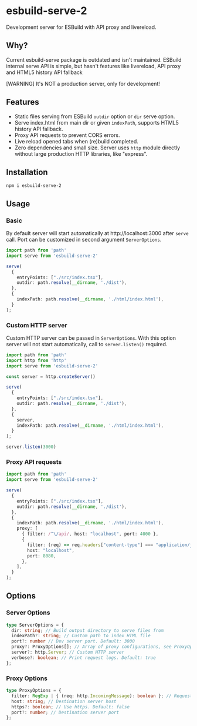 # esbuild-serve-2

Development server for ESBuild with API proxy and livereload.

## Why?

Current esbuild-serve package is outdated and isn't maintained. ESBuild internal serve API is simple, but hasn't features like livereload, API proxy and HTML5 history API fallback

[WARNING] It's NOT a production server, only for development!

## Features

- Static files serving from ESBuild `outdir` option or `dir` serve option.
- Serve index.html from main dir or given `indexPath`, supports HTML5 history API fallback.
- Proxy API requests to prevent CORS errors.
- Live reload opened tabs when (re)build completed.
- Zero dependencies and small size. Server uses `http` module directly without large production HTTP libraries, like "express".

## Installation

```
npm i esbuild-serve-2
```

## Usage

### Basic

By default server will start automatically at http://localhost:3000 after `serve` call. Port can be customized in second argument `ServerOptions`.

```typescript
import path from 'path'
import serve from 'esbuild-serve-2'

serve(
  {
    entryPoints: ["./src/index.tsx"],
    outdir: path.resolve(__dirname, './dist'),
  },
  {
    indexPath: path.resolve(__dirname, './html/index.html'),
  }
);
```

### Custom HTTP server

Custom HTTP server can be passed in `ServerOptions`. With this option server will not start automatically, call to `server.listen()` required.

```typescript
import path from 'path'
import http from 'http'
import serve from 'esbuild-serve-2'

const server = http.createServer()

serve(
  {
    entryPoints: ["./src/index.tsx"],
    outdir: path.resolve(__dirname, './dist'),
  },
  {
    server,
    indexPath: path.resolve(__dirname, './html/index.html'),
  }
);

server.listen(3000)
```

### Proxy API requests

```typescript
import path from 'path'
import serve from 'esbuild-serve-2'

serve(
  {
    entryPoints: ["./src/index.tsx"],
    outdir: path.resolve(__dirname, './dist'),
  },
  {
    indexPath: path.resolve(__dirname, './html/index.html'),
    proxy: [
      { filter: /^\/api/, host: "localhost", port: 4000 },
      {
        filter: (req) => req.headers["content-type"] === "application/json",
        host: "localhost",
        port: 8080,
      },
    ],
  }
);
```

## Options

### Server Options
```typescript
type ServerOptions = {
  dir: string; // Build output directory to serve files from
  indexPath?: string; // Custom path to index HTML file
  port?: number // Dev server port. Default: 3000
  proxy?: ProxyOptions[]; // Array of proxy configurations, see ProxyOptions below
  server?: http.Server; // Custom HTTP server
  verbose?: boolean; // Print request logs. Default: true
};
```

### Proxy Options
```typescript
type ProxyOptions = {
  filter: RegExp | { (req: http.IncomingMessage): boolean }; // Requests should match this filter
  host: string; // Destination server host
  https?: boolean; // Use https. Default: false
  port?: number; // Destination server port
};
```